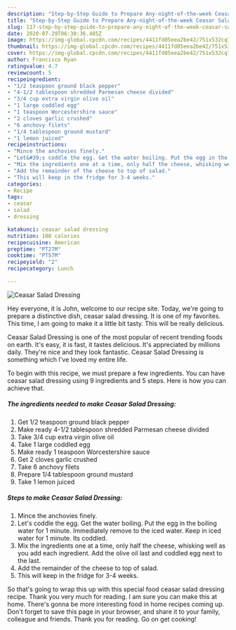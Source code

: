 ```yaml
---
description: "Step-by-Step Guide to Prepare Any-night-of-the-week Ceasar Salad Dressing"
title: "Step-by-Step Guide to Prepare Any-night-of-the-week Ceasar Salad Dressing"
slug: 117-step-by-step-guide-to-prepare-any-night-of-the-week-ceasar-salad-dressing
date: 2020-07-29T06:30:36.485Z
image: https://img-global.cpcdn.com/recipes/4411fd05eea2be42/751x532cq70/ceasar-salad-dressing-recipe-main-photo.jpg
thumbnail: https://img-global.cpcdn.com/recipes/4411fd05eea2be42/751x532cq70/ceasar-salad-dressing-recipe-main-photo.jpg
cover: https://img-global.cpcdn.com/recipes/4411fd05eea2be42/751x532cq70/ceasar-salad-dressing-recipe-main-photo.jpg
author: Francisco Ryan
ratingvalue: 4.7
reviewcount: 5
recipeingredient:
- "1/2 teaspoon ground black pepper"
- "4-1/2 tablespoon shredded Parmesan cheese divided"
- "3/4 cup extra virgin olive oil"
- "1 large coddled egg"
- "1 teaspoon Worcestershire sauce"
- "2 cloves garlic crushed"
- "6 anchovy filets"
- "1/4 tablespoon ground mustard"
- "1 lemon juiced"
recipeinstructions:
- "Mince the anchovies finely."
- "Let&#39;s coddle the egg. Get the water boiling. Put the egg in the boiling water for 1 minute. Immediately remove to the iced water. Keep in iced water for 1 minute. Its coddled."
- "Mix the ingredients one at a time, only half the cheese, whisking well as you add each ingredient. Add the olive oil last and coddled egg next to the last."
- "Add the remainder of the cheese to top of salad."
- "This will keep in the fridge for 3-4 weeks."
categories:
- Recipe
tags:
- ceasar
- salad
- dressing

katakunci: ceasar salad dressing 
nutrition: 108 calories
recipecuisine: American
preptime: "PT27M"
cooktime: "PT57M"
recipeyield: "2"
recipecategory: Lunch

---
```



![Ceasar Salad Dressing](https://img-global.cpcdn.com/recipes/4411fd05eea2be42/751x532cq70/ceasar-salad-dressing-recipe-main-photo.jpg)

Hey everyone, it is John, welcome to our recipe site. Today, we're going to prepare a distinctive dish, ceasar salad dressing. It is one of my favorites. This time, I am going to make it a little bit tasty. This will be really delicious.

Ceasar Salad Dressing is one of the most popular of recent trending foods on earth. It's easy, it is fast, it tastes delicious. It's appreciated by millions daily. They're nice and they look fantastic. Ceasar Salad Dressing is something which I've loved my entire life.




To begin with this recipe, we must prepare a few ingredients. You can have ceasar salad dressing using 9 ingredients and 5 steps. Here is how you can achieve that.

<!--inarticleads1-->

##### The ingredients needed to make Ceasar Salad Dressing:

1. Get 1/2 teaspoon ground black pepper
1. Make ready 4-1/2 tablespoon shredded Parmesan cheese divided
1. Take 3/4 cup extra virgin olive oil
1. Take 1 large coddled egg
1. Make ready 1 teaspoon Worcestershire sauce
1. Get 2 cloves garlic crushed
1. Take 6 anchovy filets
1. Prepare 1/4 tablespoon ground mustard
1. Take 1 lemon juiced




<!--inarticleads2-->

##### Steps to make Ceasar Salad Dressing:

1. Mince the anchovies finely.
1. Let&#39;s coddle the egg. Get the water boiling. Put the egg in the boiling water for 1 minute. Immediately remove to the iced water. Keep in iced water for 1 minute. Its coddled.
1. Mix the ingredients one at a time, only half the cheese, whisking well as you add each ingredient. Add the olive oil last and coddled egg next to the last.
1. Add the remainder of the cheese to top of salad.
1. This will keep in the fridge for 3-4 weeks.




So that's going to wrap this up with this special food ceasar salad dressing recipe. Thank you very much for reading. I am sure you can make this at home. There's gonna be more interesting food in home recipes coming up. Don't forget to save this page in your browser, and share it to your family, colleague and friends. Thank you for reading. Go on get cooking!
